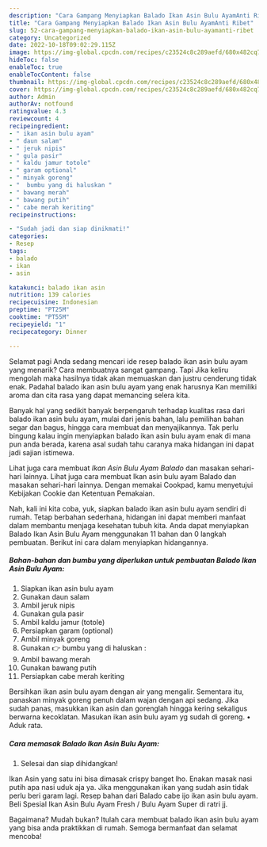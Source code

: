 ```yaml
---
description: "Cara Gampang Menyiapkan Balado Ikan Asin Bulu AyamAnti Ribet"
title: "Cara Gampang Menyiapkan Balado Ikan Asin Bulu AyamAnti Ribet"
slug: 52-cara-gampang-menyiapkan-balado-ikan-asin-bulu-ayamanti-ribet
category: Uncategorized
date: 2022-10-18T09:02:29.115Z
image: https://img-global.cpcdn.com/recipes/c23524c8c289aefd/680x482cq70/balado-ikan-asin-bulu-ayam-foto-resep-utama.jpg
hideToc: false
enableToc: true
enableTocContent: false
thumbnail: https://img-global.cpcdn.com/recipes/c23524c8c289aefd/680x482cq70/balado-ikan-asin-bulu-ayam-foto-resep-utama.jpg
cover: https://img-global.cpcdn.com/recipes/c23524c8c289aefd/680x482cq70/balado-ikan-asin-bulu-ayam-foto-resep-utama.jpg
author: Admin
authorAv: notfound
ratingvalue: 4.3
reviewcount: 4
recipeingredient:
- " ikan asin bulu ayam"
- " daun salam"
- " jeruk nipis"
- " gula pasir"
- " kaldu jamur totole"
- " garam optional"
- " minyak goreng"
- "  bumbu yang di haluskan "
- " bawang merah"
- " bawang putih"
- " cabe merah keriting"
recipeinstructions:

- "Sudah jadi dan siap dinikmati!"
categories:
- Resep
tags:
- balado
- ikan
- asin

katakunci: balado ikan asin 
nutrition: 139 calories
recipecuisine: Indonesian
preptime: "PT25M"
cooktime: "PT55M"
recipeyield: "1"
recipecategory: Dinner

---
```



Selamat pagi Anda sedang mencari ide resep balado ikan asin bulu ayam yang menarik? Cara membuatnya sangat gampang. Tapi Jika keliru mengolah maka hasilnya tidak akan memuaskan dan justru cenderung tidak enak. Padahal balado ikan asin bulu ayam yang enak harusnya Kan memiliki aroma dan cita rasa yang dapat memancing selera kita.


Banyak hal yang sedikit banyak berpengaruh terhadap kualitas rasa dari balado ikan asin bulu ayam, mulai dari jenis bahan, lalu pemilihan bahan segar dan bagus, hingga cara membuat dan menyajikannya. Tak perlu bingung kalau ingin menyiapkan balado ikan asin bulu ayam enak di mana pun anda berada, karena asal sudah tahu caranya maka hidangan ini dapat jadi sajian istimewa.

Lihat juga cara membuat *Ikan Asin Bulu Ayam Balado* dan masakan sehari-hari lainnya. Lihat juga cara membuat Ikan asin bulu ayam Balado dan masakan sehari-hari lainnya. Dengan memakai Cookpad, kamu menyetujui Kebijakan Cookie dan Ketentuan Pemakaian.


Nah, kali ini kita coba, yuk, siapkan balado ikan asin bulu ayam sendiri di rumah. Tetap berbahan sederhana, hidangan ini dapat memberi manfaat dalam membantu menjaga kesehatan tubuh kita. Anda dapat menyiapkan Balado Ikan Asin Bulu Ayam menggunakan 11 bahan dan 0 langkah pembuatan. Berikut ini cara dalam menyiapkan hidangannya.

<!--inarticleads1-->

##### Bahan-bahan dan bumbu yang diperlukan untuk pembuatan Balado Ikan Asin Bulu Ayam:

1. Siapkan  ikan asin bulu ayam
1. Gunakan  daun salam
1. Ambil  jeruk nipis
1. Gunakan  gula pasir
1. Ambil  kaldu jamur (totole)
1. Persiapkan  garam (optional)
1. Ambil  minyak goreng
1. Gunakan  👉 bumbu yang di haluskan :
1. Ambil  bawang merah
1. Gunakan  bawang putih
1. Persiapkan  cabe merah keriting


Bersihkan ikan asin bulu ayam dengan air yang mengalir. Sementara itu, panaskan minyak goreng penuh dalam wajan dengan api sedang. Jika sudah panas, masukkan ikan asin dan gorenglah hingga kering sekaligus berwarna kecoklatan. Masukan ikan asin bulu ayam yg sudah di goreng. • Aduk rata. 

<!--inarticleads2-->

##### Cara memasak Balado Ikan Asin Bulu Ayam:


1. Selesai dan siap dihidangkan!

Ikan Asin yang satu ini bisa dimasak crispy banget lho. Enakan masak nasi putih apa nasi uduk aja ya. Jika menggunakan ikan yang sudah asin tidak perlu beri garam lagi. Resep bahan dari Balado cabe ijo ikan asin bulu ayam. Beli Spesial Ikan Asin Bulu Ayam Fresh / Bulu Ayam Super di ratri jj. 

Bagaimana? Mudah bukan? Itulah cara membuat balado ikan asin bulu ayam yang bisa anda praktikkan di rumah. Semoga bermanfaat dan selamat mencoba!
